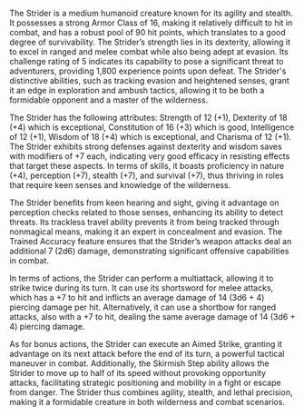The Strider is a medium humanoid creature known for its agility and stealth. It possesses a strong Armor Class of 16, making it relatively difficult to hit in combat, and has a robust pool of 90 hit points, which translates to a good degree of survivability. The Strider’s strength lies in its dexterity, allowing it to excel in ranged and melee combat while also being adept at evasion. Its challenge rating of 5 indicates its capability to pose a significant threat to adventurers, providing 1,800 experience points upon defeat. The Strider's distinctive abilities, such as tracking evasion and heightened senses, grant it an edge in exploration and ambush tactics, allowing it to be both a formidable opponent and a master of the wilderness.

The Strider has the following attributes: Strength of 12 (+1), Dexterity of 18 (+4) which is exceptional, Constitution of 16 (+3) which is good, Intelligence of 12 (+1), Wisdom of 18 (+4) which is exceptional, and Charisma of 12 (+1). The Strider exhibits strong defenses against dexterity and wisdom saves with modifiers of +7 each, indicating very good efficacy in resisting effects that target these aspects. In terms of skills, it boasts proficiency in nature (+4), perception (+7), stealth (+7), and survival (+7), thus thriving in roles that require keen senses and knowledge of the wilderness.

The Strider benefits from keen hearing and sight, giving it advantage on perception checks related to those senses, enhancing its ability to detect threats. Its trackless travel ability prevents it from being tracked through nonmagical means, making it an expert in concealment and evasion. The Trained Accuracy feature ensures that the Strider’s weapon attacks deal an additional 7 (2d6) damage, demonstrating significant offensive capabilities in combat.

In terms of actions, the Strider can perform a multiattack, allowing it to strike twice during its turn. It can use its shortsword for melee attacks, which has a +7 to hit and inflicts an average damage of 14 (3d6 + 4) piercing damage per hit. Alternatively, it can use a shortbow for ranged attacks, also with a +7 to hit, dealing the same average damage of 14 (3d6 + 4) piercing damage.

As for bonus actions, the Strider can execute an Aimed Strike, granting it advantage on its next attack before the end of its turn, a powerful tactical maneuver in combat. Additionally, the Skirmish Step ability allows the Strider to move up to half of its speed without provoking opportunity attacks, facilitating strategic positioning and mobility in a fight or escape from danger. The Strider thus combines agility, stealth, and lethal precision, making it a formidable creature in both wilderness and combat scenarios.